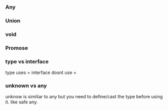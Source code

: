 ### Any 
<!-- Generally avoid using, else lose the essence of ts -->

### Union 
<!-- two or more types together -->

### void
<!-- type a function does't return anything. -->

### Promose<String>
<!-- a functon that returns s promise -->


### type vs interface

type uses = 
interface dosnt use =

### unknown vs any
unknow is similiar to any but you need to define/cast the type before using it. like safe any. 
